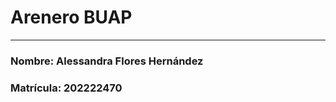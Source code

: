 # **Arenero BUAP**

---

### **Nombre:** Alessandra Flores Hernández  
### **Matrícula:** 202222470
